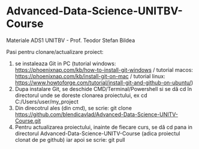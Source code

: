 # Advanced-Data-Science-UNITBV-Course
Materiale ADS1 UNITBV - Prof. Teodor Stefan Bildea

Pasi pentru clonare/actualizare proiect:
1. se instaleaza Git in PC (tutorial windows: https://phoenixnap.com/kb/how-to-install-git-windows / tutorial macos: https://phoenixnap.com/kb/install-git-on-mac / tutorial linux: https://www.howtoforge.com/tutorial/install-git-and-github-on-ubuntu/)
2. Dupa instalare Git, se deschide CMD/Terminal/Powershell si se dă cd în directorul unde se doreste clonarea proiectului, ex cd C:/Users/user/my_project
3. Din direcotrul ales (din cmd), se scrie: git clone https://github.com/blendicavlad/Advanced-Data-Science-UNITV-Course.git
4. Pentru actualizarea proiectului, inainte de fiecare curs, se dă cd pana in directorul Advanced-Data-Science-UNITV-Course (adica proiectul clonat de pe github) iar apoi se scrie: git pull
